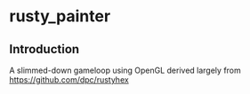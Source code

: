 # rusty_painter

## Introduction
A slimmed-down gameloop using OpenGL derived largely from https://github.com/dpc/rustyhex